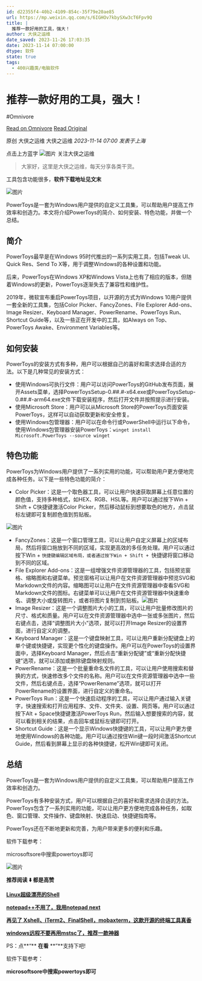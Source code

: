 ```yaml
---
id: d22355f4-40b2-4109-854c-35f79e20ae85
url: https://mp.weixin.qq.com/s/6IGHOv7kbySXw3cT6Fpv9Q
title: |
  推荐一款好用的工具，强大！
author: 大侠之运维
date_saved: 2023-11-26 17:03:35
date: 2023-11-14 07:00:00
dtype: 软件
state: true
tags:
  - 400兴趣类/电脑软件
---
```


# 推荐一款好用的工具，强大！
#Omnivore

[Read on Omnivore](https://omnivore.app/me/https-mp-weixin-qq-com-s-6-igh-ov-7-kby-s-xw-3-c-t-6-fpv-9-q-18c0adbfcd2)
[Read Original](https://mp.weixin.qq.com/s/6IGHOv7kbySXw3cT6Fpv9Q)

原创  大侠之运维  大侠之运维 _2023-11-14 07:00_ _发表于上海_ 

点击上方蓝字 ![图片](https://proxy-prod.omnivore-image-cache.app/0x0,suivYjWkpAtbfIgUr1A4GoSoUTTp0NfR1ZsvyThOnh5o/https://mmbiz.qpic.cn/mmbiz_png/ujHTnqg0Diagqxy6MBnJrrwxkeIor2CKubCOQffleMSb8JxUWnlicWICfUEwib4ia8tXicbbuK0z4R2yRzicL1PmKdHw/640?wx_fmt=png) 关注大侠之运维

> 大家好，这里是大侠之运维，每天分享各类干货。

工具包含功能很多，**软件下载地址见文末**  

![图片](https://proxy-prod.omnivore-image-cache.app/0x0,sS6biJuB4IbMoSdi4MpX_IJSCDnuPtTrjpld_hT1ekhA/https://mmbiz.qpic.cn/sz_mmbiz_png/ujHTnqg0Diahf6YEDIerEMrR0D30p55zibjt41XdxjF63T4501b1CoBy7n8v19uIJ5dEjkaibutd5UfQZmRfO1icwA/640?wx_fmt=png)

PowerToys是一套为Windows用户提供的自定义工具集，可以帮助用户提高工作效率和创造力。本文将介绍PowerToys的简介、如何安装、特色功能，并做一个总结。

## 简介

PowerToys最早是在Windows 95时代推出的一系列实用工具，包括Tweak UI、Quick Res、Send To X等，用于调整Windows的各种设置和功能。

后来，PowerToys在Windows XP和Windows Vista上也有了相应的版本，但随着Windows的更新，PowerToys逐渐失去了兼容性和维护性。

2019年，微软宣布重启PowerToys项目，以开源的方式为Windows 10用户提供一套全新的工具集，包括Color Picker、FancyZones、File Explorer Add-ons、Image Resizer、Keyboard Manager、PowerRename、PowerToys Run、Shortcut Guide等，以及一些正在开发中的工具，如Always on Top、PowerToys Awake、Environment Variables等。

## 如何安装

PowerToys的安装方式有多种，用户可以根据自己的喜好和需求选择合适的方法。以下是几种常见的安装方式：

* 使用Windows可执行文件：用户可以访问PowerToys的GitHub发布页面，展开Assets菜单，选择PowerToysSetup-0.##.#-x64.exe或PowerToysSetup-0.##.#-arm64.exe文件下载安装程序，然后打开文件并按照提示进行安装。
* 使用Microsoft Store：用户可以从Microsoft Store的PowerToys页面安装PowerToys，这样可以自动获取更新和安全修复。
* 使用Windows包管理器：用户可以在命令行或PowerShell中运行以下命令，使用Windows包管理器安装PowerToys：`winget install Microsoft.PowerToys --source winget`

## 特色功能

PowerToys为Windows用户提供了一系列实用的功能，可以帮助用户更方便地完成各种任务。以下是一些特色功能的简介：

* Color Picker：这是一个取色器工具，可以让用户快速获取屏幕上任意位置的颜色值，支持多种格式，如HEX、RGB、HSL等。用户可以通过按下Win + Shift + C快捷键激活Color Picker，然后移动鼠标到想要取色的地方，点击鼠标左键即可复制颜色值到剪贴板。

![图片](https://proxy-prod.omnivore-image-cache.app/0x0,sBj0PIEhxkv3YY9boYf2WpTE6p4CICgK83N27sDy5CLM/https://mmbiz.qpic.cn/sz_mmbiz_png/ujHTnqg0Diahf6YEDIerEMrR0D30p55zibevB3M2tkJm1g5hSSgyj2sJbcyoRyUUQxrSaZrgwpv33JHcXTLAibSbg/640?wx_fmt=png)

* FancyZones：这是一个窗口管理工具，可以让用户自定义屏幕上的区域布局，然后将窗口拖放到不同的区域，实现更高效的多任务处理。用户可以通过按下Win + `快捷键编辑区域布局，或者通过按下Win + Shift + `快捷键将窗口移动到不同的区域。
* File Explorer Add-ons：这是一组增强文件资源管理器的工具，包括预览窗格、缩略图和右键菜单。预览窗格可以让用户在文件资源管理器中预览SVG和Markdown文件的内容。缩略图可以让用户在文件资源管理器中查看SVG和Markdown文件的图标。右键菜单可以让用户在文件资源管理器中快速重命名、调整大小或旋转图片，或者将图片复制到剪贴板。![图片](https://proxy-prod.omnivore-image-cache.app/0x0,s9_dR47aUwdAW_5Eb6yDRdIT4l3oj7lQ9dAsUs3fFMd4/https://mmbiz.qpic.cn/sz_mmbiz_gif/ujHTnqg0Diahf6YEDIerEMrR0D30p55zibvss8V9wzAibvWMhiarpVEuZ2icblOgErViaWjrpWiazZ8ibSOJpUPfRVBktw/640?wx_fmt=gif)
* Image Resizer：这是一个调整图片大小的工具，可以让用户批量修改图片的尺寸、格式和质量。用户可以在文件资源管理器中选中一张或多张图片，然后右键点击，选择“调整图片大小”选项，就可以打开Image Resizer的设置界面，进行自定义的调整。
* Keyboard Manager：这是一个键盘映射工具，可以让用户重新分配键盘上的单个键或快捷键，实现更个性化的键盘操作。用户可以在PowerToys的设置界面中，选择Keyboard Manager，然后点击“重新分配键”或“重新分配快捷键”选项，就可以添加或删除键盘映射规则。
* PowerRename：这是一个批量重命名文件的工具，可以让用户使用搜索和替换的方式，快速修改多个文件的名称。用户可以在文件资源管理器中选中一些文件，然后右键点击，选择“PowerRename”选项，就可以打开PowerRename的设置界面，进行自定义的重命名。
* PowerToys Run：这是一个快速启动程序的工具，可以让用户通过输入关键字，快速搜索和打开应用程序、文件、文件夹、设置、网页等。用户可以通过按下Alt + Space快捷键激活PowerToys Run，然后输入想要搜索的内容，就可以看到相关的结果，点击回车或鼠标左键即可打开。
* Shortcut Guide：这是一个显示Windows快捷键的工具，可以让用户更方便地使用Windows的各种功能。用户可以通过按住Win键一段时间激活Shortcut Guide，然后看到屏幕上显示的各种快捷键，松开Win键即可关闭。

## 总结

PowerToys是一套为Windows用户提供的自定义工具集，可以帮助用户提高工作效率和创造力。

PowerToys有多种安装方式，用户可以根据自己的喜好和需求选择合适的方法。PowerToys包含了一系列实用的功能，可以让用户更方便地完成各种任务，如取色、窗口管理、文件操作、键盘映射、快速启动、快捷键指南等。

PowerToys还在不断地更新和完善，为用户带来更多的便利和乐趣。

软件下载参考：

microsoftsore中搜索powertoys即可

![图片](https://proxy-prod.omnivore-image-cache.app/0x0,s6ASooJuCr4R7MHa_Fxsm8CBasyMREQklw0gtg_2ndtM/https://mmbiz.qpic.cn/sz_mmbiz_png/ujHTnqg0Diahf6YEDIerEMrR0D30p55zibgHibYlj6lcO6tHmD9BYwC8sCOFKq6L9ZMbnDicgtThAENgel4VVxXBLQ/640?wx_fmt=png)

**推荐阅读 ⬇️ 都是高赞** 

**[Linux超级漂亮的Shell](http://mp.weixin.qq.com/s?%5F%5Fbiz=MzU4MjY3Mzc3OQ==&mid=2247485614&idx=1&sn=93411899429a548ecd9f378f00722db7&chksm=fdb5fcb2cac275a4318bd730f017b59c3afedf2964ebae026b2a8d4ffed81cf6bbf4292bbfbf&scene=21#wechat%5Fredirect)** 

**[notepad++不用了，我用notepad next](http://mp.weixin.qq.com/s?%5F%5Fbiz=MzU4MjY3Mzc3OQ==&mid=2247485647&idx=1&sn=9f1fffd1f406fbfebd3be499114c8943&chksm=fdb5fcd3cac275c5fc560d752a16d09d68cb9c479a7dd863e366ab180c3f3c5ca224e2a8fbd8&scene=21#wechat%5Fredirect)**

[**再见了 Xshell、iTerm2、FinalShell，mobaxterm，这款开源的终端工具真香**](http://mp.weixin.qq.com/s?%5F%5Fbiz=MzU4MjY3Mzc3OQ==&mid=2247485708&idx=1&sn=ccbf3d0ce863cf65d0a1d309bf8370d5&chksm=fdb5fd10cac274068327f2a841aed675bdc0131dcc02a5e1d2acf2f3e7e922618375098d3674&scene=21#wechat%5Fredirect)

[**windows远程不要再用mstsc了，推荐一款神器**](http://mp.weixin.qq.com/s?%5F%5Fbiz=MzU4MjY3Mzc3OQ==&mid=2247486699&idx=1&sn=e437eaead5d6db10fd1dfad5da5189a1&chksm=fdb5f8f7cac271e111819744fb554a759e5fdd404b32878b161b41f524fe88344e3f170c3434&scene=21#wechat%5Fredirect)

PS：点**“** **在看** **”**支持下吧!

软件下载参考：

**microsoftsore中搜索powertoys即可**



